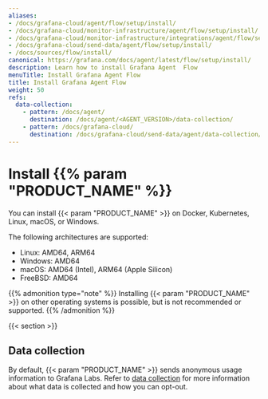 ```yaml
---
aliases:
- /docs/grafana-cloud/agent/flow/setup/install/
- /docs/grafana-cloud/monitor-infrastructure/agent/flow/setup/install/
- /docs/grafana-cloud/monitor-infrastructure/integrations/agent/flow/setup/install/
- /docs/grafana-cloud/send-data/agent/flow/setup/install/
- /docs/sources/flow/install/
canonical: https://grafana.com/docs/agent/latest/flow/setup/install/
description: Learn how to install Grafana Agent  Flow
menuTitle: Install Grafana Agent Flow
title: Install Grafana Agent Flow
weight: 50
refs:
  data-collection:
    - pattern: /docs/agent/
      destination: /docs/agent/<AGENT_VERSION>/data-collection/
    - pattern: /docs/grafana-cloud/
      destination: /docs/grafana-cloud/send-data/agent/data-collection/
---
```


# Install {{% param "PRODUCT_NAME" %}}

You can install {{< param "PRODUCT_NAME" >}} on Docker, Kubernetes, Linux, macOS, or Windows.

The following architectures are supported:

- Linux: AMD64, ARM64
- Windows: AMD64
- macOS: AMD64 (Intel), ARM64 (Apple Silicon)
- FreeBSD: AMD64

{{% admonition type="note" %}}
Installing {{< param "PRODUCT_NAME" >}} on other operating systems is possible, but is not recommended or supported.
{{% /admonition %}}

{{< section >}}

## Data collection

By default, {{< param "PRODUCT_NAME" >}} sends anonymous usage information to Grafana Labs. Refer to [data collection](ref:data-collection) for more information
about what data is collected and how you can opt-out.


